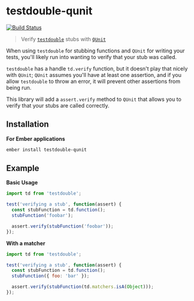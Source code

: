 testdouble-qunit
=================================================================================

[![Build Status](https://travis-ci.org/alexlafroscia/testdouble-qunit.svg?branch=master)](https://travis-ci.org/alexlafroscia/testdouble-qunit)

> Verify [`testdouble`][testdouble] stubs with [`QUnit`][qunit]

When using `testdouble` for stubbing functions and `QUnit` for writing your tests, you'll likely run into wanting to verify that your stub was called.

`testdouble` has a handle `td.verify` function, but it doesn't play that nicely with `QUnit`; `QUnit` assumes you'll have at least one assertion, and if you allow `testdouble` to throw an error, it will prevent other assertions from being run.

This library will add a `assert.verify` method to `QUnit` that allows you to verify that your stubs are called correctly.

Installation
---------------------------------------------------------------------------------

**For Ember applications**

```bash
ember install testdouble-qunit
```

Example
---------------------------------------------------------------------------------

**Basic Usage**

```javascript
import td from 'testdouble';

test('verifying a stub', function(assert) {
  const stubFunction = td.function();
  stubFunction('foobar');

  assert.verify(stubFunction('foobar'));
});
```

**With a matcher**

```javascript
import td from 'testdouble';

test('verifying a stub', function(assert) {
  const stubFunction = td.function();
  stubFunction({ foo: 'bar' });

  assert.verify(stubFunction(td.matchers.isA(Object)));
});
```

[testdouble]: https://github.com/testdouble/testdouble.js/
[qunit]: https://qunitjs.com
